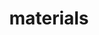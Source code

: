 ---
title: materials
album_key: 7qtnMP
game: tears_of_the_kingdom
layout: slideshow
icon: materials
---